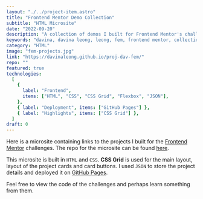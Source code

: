 ```yaml
---
layout: "./../project-item.astro"
title: "Frontend Mentor Demo Collection"
subtitle: "HTML Microsite"
date: "2022-09-20"
description: "A collection of demos I built for Frontend Mentor's challenges."
keywords: "davina, davina leong, leong, fem, frontend mentor, collection, projects, project, demo, demos, challenges, challenge, html, css, json, grid, flex, flexbox"
category: "HTML"
image: "fem-projects.jpg"
link: "https://davinaleong.github.io/proj-dav-fem/"
repo: ""
featured: true
technologies:
  [
    {
      label: "Frontend",
      items: ["HTML", "CSS", "CSS Grid", "Flexbox", "JSON"],
    },
    { label: "Deployment", items: ["GitHub Pages"] },
    { label: "Highlights", items: ["CSS Grid"] },
  ]
draft: 0
---
```


Here is a microsite containing links to the projects I built for the [Frontend Mentor](https://www.frontendmentor.io/) challenges. The repo for the microsite can be found [here](https://github.com/davinaleong/proj-dav-fem).

This microsite is built in `HTML` and `CSS`. **CSS Grid** is used for the main layout, layout of the project cards and card buttons. I used `JSON` to store the project details and deployed it on [GitHub Pages](https://pages.github.com/).

Feel free to view the code of the challenges and perhaps learn something from them.
